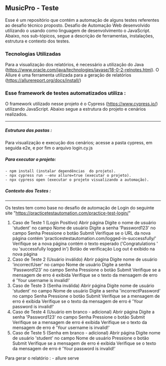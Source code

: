 
## MusicPro - Teste

Esse é um repositório que contém a automação de alguns testes referentes ao desafio técnico proposto. Desafio de Automação Web desenvolvido utilizando o  usando como linguagem de desenvolvimento o JavaScript. Abaixo, nos sub-tópicos, segue a descrição de ferramentas, instalações, estrutura e contexto dos testes.

### Tecnologias Utilizadas

Para a visualização dos relatórios, é necessário a utilização do Java (https://www.oracle.com/java/technologies/javase/18-0-2-relnotes.html). O Allure é uma ferramenta utilizada para a geração de relatórios  (https://allurereport.org/docs/install/)

### Esse framework de testes automatizados utiliza :

O framework utilizado nesse projeto é o Cypress (https://www.cypress.io/) utilizando JavaScript. Abaixo segue a estrutura do projeto e cenários realizados.

------------


##### Estrutura das pastas :
Para visualização e execução dos cenários; acesse a pasta cypress, em seguida e2e, e por fim o arquivo login.cy.js

#####  Para executar o projeto:
    - npm install (instalar dependências  do projeto).
    - npx cypress run --env allure=true (executar o projeto).
    - npx cypress open (executar o projeto visualizando a automação).

##### Contexto dos Testes : 

------------



Os testes tem como base no desafio de automação de Login do seguinte site "https://practicetestautomation.com/practice-test-login/"

1. Caso de Teste 1 (Login Positivo)
		Abrir página
		Digite o nome de usuário 'student' no campo Nome de usuário
		Digite a senha 'Password123' no campo Senha
		Pressione o botão Submit 
		Verifique se o URL da nova página contém  'practicestestautomation.com/logged-in-successfully/'
		Verifique se a nova página contém o texto esperado ('Congratulations ' ou 'successfully logged in')
		Botão de verificação Log out é exibido na nova página
2. Caso de Teste 2 (Usuário inválido)
		Abrir página
		Digite nome de usuário 'incorrectUser' no campo Nome de usuário
		Digite a senha 'Password123' no campo Senha
		Pressione o botão Submit 
		Verifique se a mensagem de erro é exibida
		Verifique se o texto da mensagem de erro é 'Your username is invalid!'
3. Caso de Teste 3 (Senha inválida)
		Abrir página
		Digite nome de usuário 'student' no campo Nome de usuário
		Digite a senha 'incorrectPassword' no campo Senha
		Pressione o botão Submit 
		Verifique se a mensagem de erro é exibida
		Verifique se o texto da mensagem de erro é 'Your password is invalid!'
4. Caso de Teste 4 (Usuário em branco - adicional)
		Abrir página
		Digite a senha 'Password123' no campo Senha
		Pressione o botão Submit 
		Verifique se a mensagem de erro é exibida
		Verifique se o texto da mensagem de erro é 'Your username is invalid!'
5. Caso de Teste 5 (Senha em branco - adicional)
		Abrir página
		Digite nome de usuário 'student' no campo Nome de usuário
		Pressione o botão Submit 
		Verifique se a mensagem de erro é exibida
		Verifique se o texto da mensagem de erro é 'Your password is invalid!'

Para gerar o relatório  :
	- allure serve